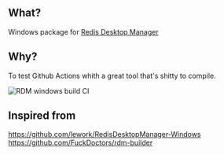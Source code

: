## What?

Windows package for [Redis Desktop Manager](https://github.com/uglide/RedisDesktopManager)

## Why?

To test Github Actions whith a great tool that's shitty to compile.

![RDM windows build CI](https://github.com/nitzzzu/rdm-win/workflows/RDM%20windows%20build%20CI/badge.svg)

## Inspired from

https://github.com/lework/RedisDesktopManager-Windows
https://github.com/FuckDoctors/rdm-builder
